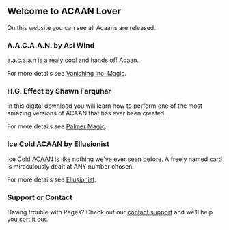 ## Welcome to ACAAN Lover

On this website you can see all Acaans are released.


### A.A.C.A.A.N. by Asi Wind

a.a.c.a.a.n is a realy cool and hands off Acaan.

For more details see [Vanishing Inc. Magic](https://www.vanishingincmagic.com/card-magic-downloads/aacaan/).

### H.G. Effect by Shawn Farquhar

In this digital download you will learn how to perform one of the most amazing versions of ACAAN that has ever been created.

For more details see [Palmer Magic](https://www.palmermagic.com/product/h-g-effect-shawn-farquhar/).

### Ice Cold ACAAN by Ellusionist

Ice Cold ACAAN is like nothing we've ever seen before. A freely named card is miraculously dealt at ANY number chosen.

For more details see [Ellusionist](https://www.ellusionist.com/ice-cold-acaan.html).



### Support or Contact

Having trouble with Pages? Check out our [contact support](https://andibrunner.de/#signup) and we’ll help you sort it out.
